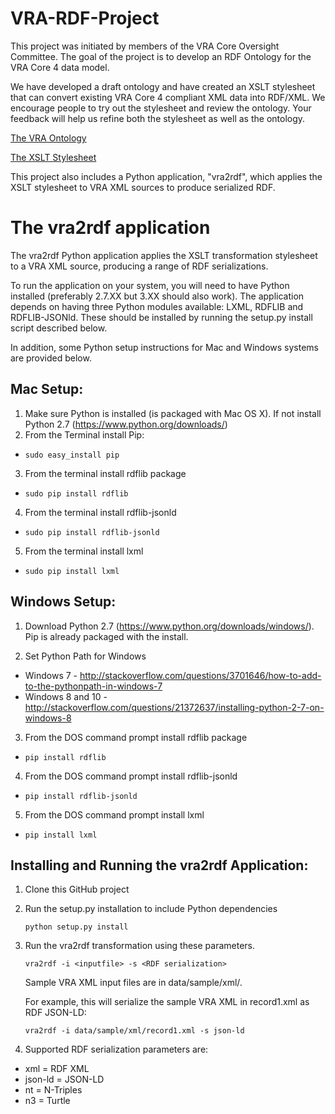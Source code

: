 VRA-RDF-Project
===============

This project was initiated by members of the VRA Core Oversight Committee. The goal of the project is to develop an RDF Ontology for the VRA Core 4 data model. 

We have developed a draft ontology and have created an XSLT stylesheet that can convert existing VRA Core 4 compliant XML data into RDF/XML. We encourage people to try out the stylesheet and review the ontology. Your feedback will help us refine both the stylesheet as well as the ontology. 

[The VRA Ontology](http://purl.org/vra/ "View the VRA Ontology")

[The XSLT Stylesheet](https://raw.githubusercontent.com/mixterj/VRA-RDF-Project/b3aebd228171666d4516dce2ff025a493e08fedd/data/xsl/vra2rdf.xsl "View the XSLT stylesheet")

This project also includes a Python application, "vra2rdf", which applies the XSLT stylesheet to VRA XML sources to produce serialized RDF.

The vra2rdf application
===============

The vra2rdf Python application applies the XSLT transformation stylesheet to a VRA XML source, producing a range of RDF serializations.

To run the application on your system, you will need to have Python installed (preferably 2.7.XX but 3.XX should also work).  The application depends on having three Python modules available: LXML, RDFLIB and RDFLIB-JSONld.  These should be installed by running the setup.py install script described below. 

In addition, some Python setup instructions for Mac and Windows systems are provided below.

Mac Setup:
------

1. Make sure Python is installed (is packaged with Mac OS X). If not install Python 2.7 (https://www.python.org/downloads/)
2. From the Terminal install Pip: 
  - `sudo easy_install pip`
3. From the terminal install rdflib package
  - `sudo pip install rdflib`	
4. From the terminal install rdflib-jsonld
  - `sudo pip install rdflib-jsonld`
5. From the terminal install lxml
  - `sudo pip install lxml`

	
Windows Setup:
------

1. Download Python 2.7 (https://www.python.org/downloads/windows/). Pip is already packaged with the install.

2. Set Python Path for Windows
  - Windows 7 - http://stackoverflow.com/questions/3701646/how-to-add-to-the-pythonpath-in-windows-7
  - Windows 8 and 10 - http://stackoverflow.com/questions/21372637/installing-python-2-7-on-windows-8
3. From the DOS command prompt install rdflib package
  - `pip install rdflib`	
4. From the DOS command prompt install rdflib-jsonld
  - `pip install rdflib-jsonld`
5. From the DOS command prompt install lxml
  - `pip install lxml`
	
Installing and Running the vra2rdf Application:
------

1. Clone this GitHub project

2. Run the setup.py installation to include Python dependencies

   `python setup.py install`

3. Run the vra2rdf transformation using these parameters.

    `vra2rdf -i <inputfile> -s <RDF serialization>`

    Sample VRA XML input files are in data/sample/xml/.
    
    For example, this will serialize the sample VRA XML in record1.xml as RDF JSON-LD:
    
    `vra2rdf -i data/sample/xml/record1.xml -s json-ld`
    
4. Supported RDF serialization parameters are:
  * xml = RDF XML
  * json-ld = JSON-LD
  * nt = N-Triples
  * n3 = Turtle
